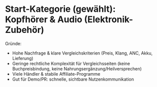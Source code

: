 # Start-Kategorie (gewählt): **Kopfhörer & Audio (Elektronik-Zubehör)**

Gründe:
- Hohe Nachfrage & klare Vergleichskriterien (Preis, Klang, ANC, Akku, Lieferung)
- Geringe rechtliche Komplexität für Vergleichsseiten (keine Buchpreisbindung, keine Nahrungsergänzung/Heilversprechen)
- Viele Händler & stabile Affiliate-Programme
- Gut für Demo/PR: schnelle, sichtbare Nutzenkommunikation
